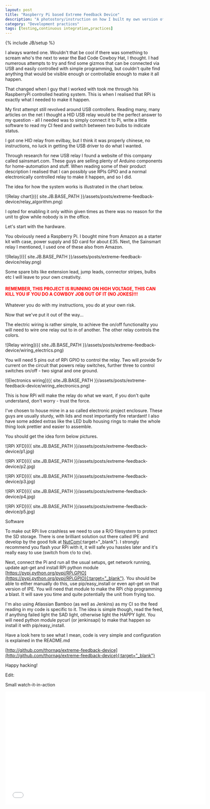 ```yaml
---
layout: post
title: "Raspberry Pi based Extreme Feedback Device"
description: "A photostory/instruction on how I built my own version of continuous integration feedback device."
category: "Development practices"
tags: [testing,continuous integration,practices]
---
```

{% include JB/setup %}

I always wanted one. Wouldn't that be cool if there was something to scream who's the next to
wear the Bad Code Cowboy Hat, I thought. I had numerous attempts to try and find some gizmos
that can be connected via USB and easily controlled with simple programming, but couldn't quite
find anything that would be visible enough or controllable enough to make it all happen.

That changed when I guy that I worked with took me through his RaspberryPi controlled heating system.
This is when I realised that RPi is exactly what I needed to make it happen.

My first attempt still revolved around USB controllers. Reading many, many articles on the net I thought
a HID USB relay would be the perfect answer to my question - all I needed was to simply connect it to Pi,
write a little software to read my CI feed and switch between two bulbs to indicate status.

I got one HID relay from evilbay, but I think it was properly chinese, no instructions, no luck in getting
the USB driver to do what I wanted.

Through research for new USB relay I found a website of this company called sainsmart.com. These guys are
selling plenty of Arduino components for home-automation and stuff. When reading some of their product description
I realised that I can possibly use RPIs GPIO and a normal electronically controlled relay to make it happen,
and so I did.

The idea for how the system works is illustrated in the chart below.

![Relay chart]({{ site.JB.BASE_PATH }}/assets/posts/extreme-feedback-device/relay_algorithm.png)

I opted for enabling it only within given times as there was no reason for the unit to glow while nobody is in the office.

Let's start with the hardware.

You obviously need a Raspberry Pi. I bought mine from Amazon as a starter kit with case, power supply and SD card for about £35.
Next, the Sainsmart relay I mentioned, I used one of these also from Amazon.

![Relay]({{ site.JB.BASE_PATH }}/assets/posts/extreme-feedback-device/relay.png)

Some spare bits like extension lead, jump leads, connector stripes, bulbs etc I will leave to your own creativity.

<h4 style='color: red;'>REMEMBER, THIS PROJECT IS RUNNING ON HIGH VOLTAGE, THIS CAN KILL YOU IF YOU DO A COWBOY JOB OUT OF IT (NO JOKES)!!!</h4>

Whatever you do with my instructions, you do at your own risk.

Now that we've put it out of the way...

The electric wiring is rather simple, to achieve the on/off functionality you will need to wire one relay out to in of another. The other relay controls the colors.

![Relay wiring]({{ site.JB.BASE_PATH }}/assets/posts/extreme-feedback-device/wiring_electrics.png)

You will need 5 pins out of RPi GPIO to control the relay. Two will provide 5v current on the circuit that powers relay switches,
further three to control switches on/off - two signal and one ground.

![Electronics wiring]({{ site.JB.BASE_PATH }}/assets/posts/extreme-feedback-device/wiring_electronics.png)

This is how RPi will make the relay do what we want, if you don't quite understand, don't worry - trust the force.

I've chosen to house mine in a so called electronic project enclosure. These guys are usually sturdy, with lids and most
importantly fire retardant! I also have some added extras like the LED bulb housing rings to make the whole thing look prettier
and easier to assemble.

You should get the idea form below pictures.

![RPi XFD]({{ site.JB.BASE_PATH }}/assets/posts/extreme-feedback-device/p1.jpg)

![RPi XFD]({{ site.JB.BASE_PATH }}/assets/posts/extreme-feedback-device/p2.jpg)

![RPi XFD]({{ site.JB.BASE_PATH }}/assets/posts/extreme-feedback-device/p3.jpg)

![RPi XFD]({{ site.JB.BASE_PATH }}/assets/posts/extreme-feedback-device/p4.jpg)

![RPi XFD]({{ site.JB.BASE_PATH }}/assets/posts/extreme-feedback-device/p5.jpg)


Software

To make out RPi live crashless we need to use a R/O filesystem to protect the SD storage. There is one brilliant solution out
there called IPE and develop by the good folk at [NutCom](http://nutcom.hu/?page_id=143){:target="_blank"}. I strongly recommend you flash your RPi
with it, it will safe you hassles later and it's really easy to use (switch from r/o to r/w).

Next, connect the Pi and run all the usual setups, get network running, update apt-get and install RPi python module [https://pypi.python.org/pypi/RPi.GPIO](https://pypi.python.org/pypi/RPi.GPIO){:target="_blank"}.
You should be able to either manually do this, use pip/easy_install or even apt-get on that version of IPE. You will need that module
to make the RPi chip programming a blast. It will save you time and quite potentially the unit from frying too.


I'm also using Atlassian Bamboo (as well as Jenkins) as my CI so the feed reading in my code is specific to it. The idea is simple though, read the feed,
if anything failed light the SAD light, otherwise light the HAPPY light. You will need python module pycurl (or jenkinsapi) to make that happen so install
it with pip/easy_install.

Have a look here to see what I mean, code is very simple and configuration is explained in the README.md

[http://github.com/thornag/extreme-feedback-device](http://github.com/thornag/extreme-feedback-device){:target="_blank"}

Happy hacking!

Edit:

Small watch-it-in-action

<iframe width="640" height="360" src="//www.youtube.com/embed/jqmdll4Odvk?feature=player_detailpage" frameborder="0" allowfullscreen></iframe>






